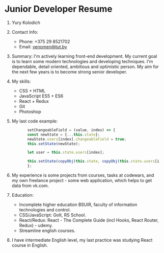 # Junior Developer Resume
1. Yury Kolodich

1. Contact Info:
   * Phone: +375 29 8521702
   * Email: venomen@tut.by
   
1. Summary:  I'm actively learning front-end development. My current goal is to learn some
 modern technologies and developing techniques. I'm dependable, detail oriented, 
 ambitious and optimistic person. My aim for the next few years is to become strong senior 
 developer.
  
1. My skills:
   * CSS + HTML
   * JavaScript ES5 + ES6
   * React + Redux
   * Git
   * Photoshop
 
1. My last code example: 
   ```javascript
          setChangeableField = (value, index) => {
          const newState = {...this.state};
          newState.users[index].changeableField = true;
          this.setState(newState);

          let user = this.state.users[index];

          this.setState(copyObj(this.state, copyObj(this.state.users[index], {changeableField: value})));
          };
   ```
1. My experience is some projects from courses, tasks at codewars, and my own freelance project -
some web application, which helps to get data from vk.com.

1. Education:
   * Incomplete higher education BSUIR, faculty of information technologies and control. 
   * CSS/JavaScript: GoIt, RS School.
   * React/Redux: React - The Complete Guide (incl Hooks, React Router, Redux) - udemy.
   * Streamline english courses.
   
1. I have intermediate English level, my last practice was studying React course in English.